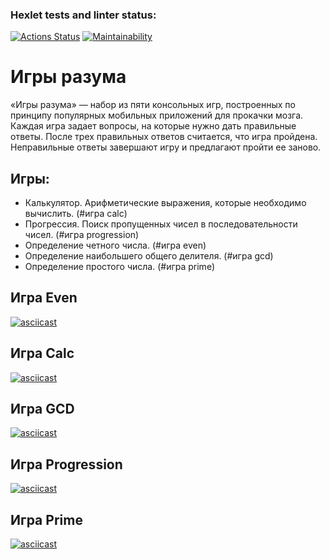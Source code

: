 ### Hexlet tests and linter status:
[![Actions Status](https://github.com/pavelchervonenko/java-project-61/actions/workflows/hexlet-check.yml/badge.svg)](https://github.com/pavelchervonenko/java-project-61/actions) [![Maintainability](https://api.codeclimate.com/v1/badges/e8058791fc1888b5b603/maintainability)](https://codeclimate.com/github/pavelchervonenko/java-project-61/maintainability)

# Игры разума
«Игры разума» — набор из пяти консольных игр, построенных по принципу популярных мобильных приложений для прокачки мозга. Каждая игра задает вопросы, на которые нужно дать правильные ответы. После трех правильных ответов считается, что игра пройдена. Неправильные ответы завершают игру и предлагают пройти ее заново.

## Игры:
- Калькулятор. Арифметические выражения, которые необходимо вычислить. (#игра calc)
- Прогрессия. Поиск пропущенных чисел в последовательности чисел. (#игра progression)
- Определение четного числа. (#игра even)
- Определение наибольшего общего делителя. (#игра gcd)
- Определение простого числа. (#игра prime)

## Игра Even
[![asciicast](https://asciinema.org/a/1PNXZSRi6eSDVfdDvgB5qMW73.svg)](https://asciinema.org/a/1PNXZSRi6eSDVfdDvgB5qMW73)

## Игра Calc
[![asciicast](https://asciinema.org/a/M0ax9VWtSrufqS5nMgb5bAWWu.svg)](https://asciinema.org/a/M0ax9VWtSrufqS5nMgb5bAWWu)

## Игра GCD
[![asciicast](https://asciinema.org/a/M0ax9VWtSrufqS5nMgb5bAWWu.svg)](https://asciinema.org/a/M0ax9VWtSrufqS5nMgb5bAWWu)

## Игра Progression
[![asciicast](https://asciinema.org/a/zoRojO09N6k08kAoyVEUoQHkh.svg)](https://asciinema.org/a/zoRojO09N6k08kAoyVEUoQHkh)

## Игра Prime
[![asciicast](https://asciinema.org/a/bj4F2i5DfJD98MedygA8mxYIe.svg)](https://asciinema.org/a/bj4F2i5DfJD98MedygA8mxYIe)


